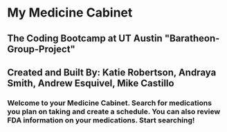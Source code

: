 # My Medicine Cabinet
## The Coding Bootcamp at UT Austin "Baratheon-Group-Project" 
## Created and Built By: Katie Robertson, Andraya Smith, Andrew Esquivel, Mike Castillo

### Welcome to your Medicine Cabinet. Search for medications you plan on taking and create a schedule. You can also review FDA information on your medications. Start searching!


